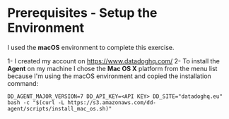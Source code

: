 # Prerequisites - Setup the Environment

I used the **macOS** environment to complete this exercise.

1- I created my account on https://www.datadoghq.com/
2- To install the **Agent** on my machine I chose the **Mac OS X** platform from the menu list because I'm using the macOS environment and copied the installation command: 

`DD_AGENT_MAJOR_VERSION=7 DD_API_KEY=<API KEY> DD_SITE="datadoghq.eu" bash -c "$(curl -L https://s3.amazonaws.com/dd-agent/scripts/install_mac_os.sh)"` 
